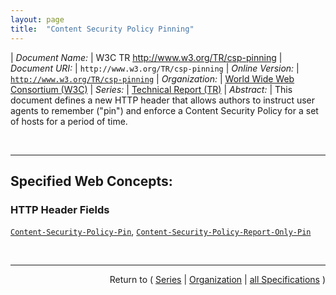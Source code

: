 ```yaml
---
layout: page
title:  "Content Security Policy Pinning"
---
```


| *Document Name:* | W3C TR http://www.w3.org/TR/csp-pinning
| *Document URI:* | `http://www.w3.org/TR/csp-pinning`
| *Online Version:* | [`http://www.w3.org/TR/csp-pinning`](http://www.w3.org/TR/csp-pinning)
| *Organization:* | [World Wide Web Consortium (W3C)](..  "List of specification series by this organization")
| *Series:* | [Technical Report (TR)](.  "List of specifications in this series")
| *Abstract:* | This document defines a new HTTP header that allows authors to instruct user agents to remember ("pin") and enforce a Content Security Policy for a set of hosts for a period of time.

<br/>
<hr/>

## Specified Web Concepts:

### HTTP Header Fields

[`Content-Security-Policy-Pin`](/concepts/http-header/Content-Security-Policy-Pin "The Content-Security-Policy-Pin header field is the mechanism for delivering a pinned policy that the user agent MUST enforce for any resource which is not delivered with a Content-Security-Policy header (as described in the &#34;Pin a policy to response&#34; algorithm)."), [`Content-Security-Policy-Report-Only-Pin`](/concepts/http-header/Content-Security-Policy-Report-Only-Pin "The Content-Security-Policy-Report-Only-Pin header field is the mechanism for delivering a pinned policy that the user agent MUST monitor for any resource which is not delivered with a Content-Security-Policy-Report-Only header (as described in the &#34;Pin a policy to response&#34; algorithm).")



<br/>
<hr/>

<p style="text-align: right">Return to ( <a href="./">Series</a> | <a href="../">Organization</a> | <a href="../../">all Specifications</a> )</p>